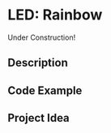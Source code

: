 # LED:   Rainbow

<!-- Write here -->

Under Construction!

## Description

<!-- Write here -->

## Code Example

<!-- Write here -->

## Project Idea

<!-- Write here -->
